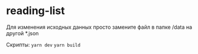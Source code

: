 # reading-list
Для изменения исходных данных просто замените файл в папке /data на другой *.json

Скрипты: `yarn dev` `yarn build`
